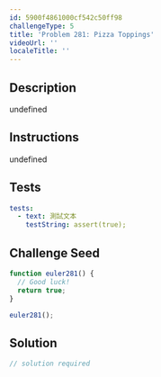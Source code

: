 ```yaml
---
id: 5900f4861000cf542c50ff98
challengeType: 5
title: 'Problem 281: Pizza Toppings'
videoUrl: ''
localeTitle: ''
---
```


## Description
undefined

## Instructions
undefined

## Tests
<section id='tests'>

```yml
tests:
  - text: 測試文本
    testString: assert(true);

```

</section>

## Challenge Seed
<section id='challengeSeed'>

<div id='js-seed'>

```js
function euler281() {
  // Good luck!
  return true;
}

euler281();

```

</div>



</section>

## Solution
<section id='solution'>

```js
// solution required
```
</section>
